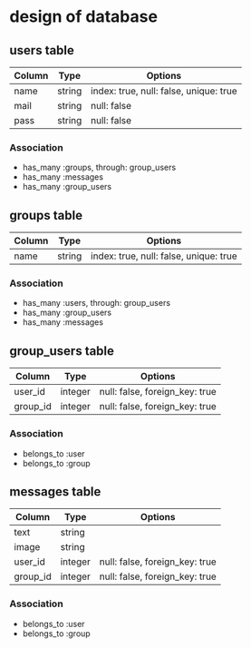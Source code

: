 # design of database

## users table
|Column|Type|Options|
|------|----|-------|
|name|string|index: true, null: false, unique: true|
|mail|string|null: false|
|pass|string|null: false|

### Association
- has_many :groups, through: group_users
- has_many :messages
- has_many :group_users

## groups table
|Column|Type|Options|
|------|----|-------|
|name|string|index: true, null: false, unique: true|

### Association
- has_many :users, through: group_users
- has_many :group_users
- has_many :messages

## group_users table
|Column|Type|Options|
|------|----|-------|
|user_id|integer|null: false, foreign_key: true|
|group_id|integer|null: false, foreign_key: true|

### Association
- belongs_to :user
- belongs_to :group

## messages table
|Column|Type|Options|
|------|----|-------|
|text|string||
|image|string||
|user_id|integer|null: false, foreign_key: true|
|group_id|integer|null: false, foreign_key: true|

### Association
- belongs_to :user
- belongs_to :group